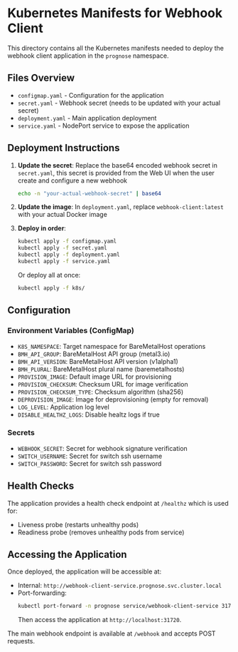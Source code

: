 # Kubernetes Manifests for Webhook Client

This directory contains all the Kubernetes manifests needed to deploy the webhook client application in the `prognose` namespace.

## Files Overview

- `configmap.yaml` - Configuration for the application
- `secret.yaml` - Webhook secret (needs to be updated with your actual secret)
- `deployment.yaml` - Main application deployment
- `service.yaml` - NodePort service to expose the application

## Deployment Instructions

1. **Update the secret**: Replace the base64 encoded webhook secret in `secret.yaml`, this secret is provided from the Web UI when the user create and configure a new webhook
   ```bash
   echo -n "your-actual-webhook-secret" | base64
   ```

2. **Update the image**: In `deployment.yaml`, replace `webhook-client:latest` with your actual Docker image

3. **Deploy in order**:
   ```bash
   kubectl apply -f configmap.yaml
   kubectl apply -f secret.yaml
   kubectl apply -f deployment.yaml
   kubectl apply -f service.yaml
   ```

   Or deploy all at once:
   ```bash
   kubectl apply -f k8s/
   ```

## Configuration

### Environment Variables (ConfigMap)
- `K8S_NAMESPACE`: Target namespace for BareMetalHost operations
- `BMH_API_GROUP`: BareMetalHost API group (metal3.io)
- `BMH_API_VERSION`: BareMetalHost API version (v1alpha1)
- `BMH_PLURAL`: BareMetalHost plural name (baremetalhosts)
- `PROVISION_IMAGE`: Default image URL for provisioning
- `PROVISION_CHECKSUM`: Checksum URL for image verification
- `PROVISION_CHECKSUM_TYPE`: Checksum algorithm (sha256)
- `DEPROVISION_IMAGE`: Image for deprovisioning (empty for removal)
- `LOG_LEVEL`: Application log level
- `DISABLE_HEALTHZ_LOGS`: Disable healtz logs if true

### Secrets
- `WEBHOOK_SECRET`: Secret for webhook signature verification
- `SWITCH_USERNAME`: Secret for switch ssh username
- `SWITCH_PASSWORD`: Secret for switch ssh password
## Health Checks

The application provides a health check endpoint at `/healthz` which is used for:
- Liveness probe (restarts unhealthy pods)
- Readiness probe (removes unhealthy pods from service)

## Accessing the Application

Once deployed, the application will be accessible at:
- Internal: `http://webhook-client-service.prognose.svc.cluster.local`
- Port-forwarding:
   ```bash
   kubectl port-forward -n prognose service/webhook-client-service 31720:80
   ```
   Then access the application at `http://localhost:31720`.

The main webhook endpoint is available at `/webhook` and accepts POST requests.
